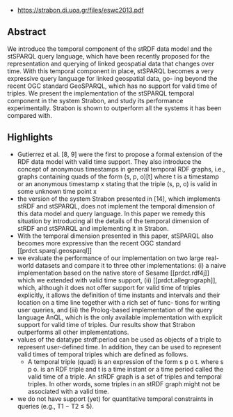 
- https://strabon.di.uoa.gr/files/eswc2013.pdf

## Abstract

We introduce the temporal component of the stRDF data model and the stSPARQL query language, which have been recently proposed for the representation and querying of linked geospatial data that changes over time. With this temporal component in place, stSPARQL becomes a very expressive query language for linked geospatial data, go- ing beyond the recent OGC standard GeoSPARQL, which has no support for valid time of triples. We present the implementation of the stSPARQL temporal component in the system Strabon, and study its performance experimentally. Strabon is shown to outperform all the systems it has been compared with.


## Highlights

-  Gutierrez et al. [8, 9] were the first to propose a formal extension of the RDF data model with valid time support. They also introduce the concept of anonymous timestamps in general temporal RDF graphs, i.e., graphs containing quads of the form (s, p, o)[t] where t is a timestamp or an anonymous timestamp x stating that the triple (s, p, o) is valid in some unknown time point x
-  the version of the system Strabon presented in [14], which implements stRDF and stSPARQL, does not implement the temporal dimension of this data model and query language. In this paper we remedy this situation by introducing all the details of the temporal dimension of stRDF and stSPARQL and implementing it in Strabon.
-  With the temporal dimension presented in this paper, stSPARQL also becomes more expressive than the recent OGC standard [[prdct.sparql.geosparql]]
-  we evaluate the performance of our implementation on two large real-world datasets and compare it to three other implementations: (i) a naive implementation based on the native store of Sesame [[prdct.rdf4j]] which we extended with valid time support, (ii) [[prdct.allegrograph]], which, although it does not offer support for valid time of triples explicitly, it allows the definition of time instants and intervals and their location on a time line together with a rich set of func- tions for writing user queries, and (iii) the Prolog-based implementation of the query language AnQL, which is the only available implementation with explicit support for valid time of triples. Our results show that Strabon outperforms all other implementations.
-  values of the datatype strdf:period can be used as objects of a triple to represent user-defined time. In addition, they can be used to represent valid times of temporal triples which are defined as follows.
   -  A temporal triple (quad) is an expression of the form s p o t. where s p o. is an RDF triple and t is a time instant or a time period called the valid time of a triple. An stRDF graph is a set of triples and temporal triples. In other words, some triples in an stRDF graph might not be associated with a valid time.
-  we do not have support (yet) for quantitative temporal constraints in queries (e.g., T1 − T2 ≤ 5).
